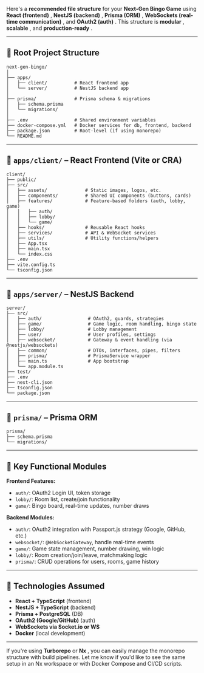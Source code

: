Here's a **recommended file structure** for your **Next-Gen Bingo Game** using **React (frontend)** , **NestJS (backend)** , **Prisma (ORM)** , **WebSockets (real-time communication)** , and **OAuth2 (auth)** . This structure is **modular** , **scalable** , and **production-ready** .

---

## 📁 Root Project Structure

```
next-gen-bingo/
│
├── apps/
│   ├── client/          # React frontend app
│   └── server/          # NestJS backend app
│
├── prisma/              # Prisma schema & migrations
│   ├── schema.prisma
│   └── migrations/
│
├── .env                 # Shared environment variables
├── docker-compose.yml   # Docker services for db, frontend, backend
├── package.json         # Root-level (if using monorepo)
└── README.md
```

---

## 📁 `apps/client/` – React Frontend (Vite or CRA)

```
client/
├── public/
├── src/
│   ├── assets/              # Static images, logos, etc.
│   ├── components/          # Shared UI components (buttons, cards)
│   ├── features/            # Feature-based folders (auth, lobby, game)
│   │   ├── auth/
│   │   ├── lobby/
│   │   └── game/
│   ├── hooks/               # Reusable React hooks
│   ├── services/            # API & WebSocket services
│   ├── utils/               # Utility functions/helpers
│   ├── App.tsx
│   ├── main.tsx
│   └── index.css
├── .env
├── vite.config.ts
└── tsconfig.json
```

---

## 📁 `apps/server/` – NestJS Backend

```
server/
├── src/
│   ├── auth/                 # OAuth2, guards, strategies
│   ├── game/                 # Game logic, room handling, bingo state
│   ├── lobby/                # Lobby management
│   ├── user/                 # User profiles, settings
│   ├── websocket/            # Gateway & event handling (via @nestjs/websockets)
│   ├── common/               # DTOs, interfaces, pipes, filters
│   ├── prisma/               # PrismaService wrapper
│   ├── main.ts               # App bootstrap
│   └── app.module.ts
├── test/
├── .env
├── nest-cli.json
├── tsconfig.json
└── package.json
```

---

## 📁 `prisma/` – Prisma ORM

```
prisma/
├── schema.prisma
└── migrations/
```

---

## 🧪 Key Functional Modules

**Frontend Features:**

- `auth/`: OAuth2 Login UI, token storage
- `lobby/`: Room list, create/join functionality
- `game/`: Bingo board, real-time updates, number draws

**Backend Modules:**

- `auth/`: OAuth2 integration with Passport.js strategy (Google, GitHub, etc.)
- `websocket/`: `@WebSocketGateway`, handle real-time events
- `game/`: Game state management, number drawing, win logic
- `lobby/`: Room creation/join/leave, matchmaking logic
- `prisma/`: CRUD operations for users, rooms, game history

---

## 🧰 Technologies Assumed

- **React + TypeScript** (frontend)
- **NestJS + TypeScript** (backend)
- **Prisma + PostgreSQL** (DB)
- **OAuth2 (Google/GitHub)** (auth)
- **WebSockets via Socket.io or WS**
- **Docker** (local development)

---

If you're using **Turborepo** or **Nx** , you can easily manage the monorepo structure with build pipelines. Let me know if you'd like to see the same setup in an Nx workspace or with Docker Compose and CI/CD scripts.
